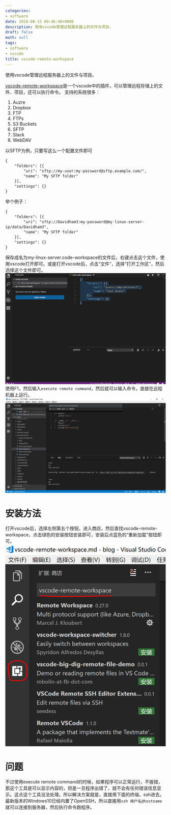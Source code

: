 ```yaml
---
categories:
- software
date: 2018-06-15 09:46:40+0000
description: 使用vscode管理远程服务器上的文件与项目。
draft: false
math: null
tags:
- software
- vscode
title: vscode-remote-workspace
---
```

使用vscode管理远程服务器上的文件与项目。
<!--more-->

[vscode-remote-workspace](https://github.com/mkloubert/vscode-remote-workspace)是一个vscode中的插件，可以管理远程存储上的文件、项目，还可以执行命令。
支持的系统很多：
1. Auzre
2. Dropbox
3. FTP
4. FTPs
5. S3 Buckets
6. SFTP
7. Slack
8. WebDAV

以SFTP为例，只要写这么一个配置文件即可
```
{
    "folders": [{
        "uri": "sftp://my-user:my-password@sftp.example.com/",
        "name": "My SFTP folder"
    }],
    "settings": {}
}
```

举个例子：
```
{
    "folders": [{
        "uri": "sftp://Davidham3:my-password@my-linux-server-ip/data/Davidham3",
        "name": "My SFTP folder"
    }],
    "settings": {}
}
```
保存成名为my-linux-server.code-workspace的文件后，右键点击这个文件，使用vscode打开即可。或是打开vscode后，点击“文件”，选择“打开工作区”，然后选择这个文件即可。
![](/images/vscode-remote-workspace/demo1.gif)
使用F1，然后输入`execute remote command`，然后就可以输入命令，直接在远程机器上运行。
![](/images/vscode-remote-workspace/demo2.PNG)

# 安装方法
打开vscode后，选择左侧第五个按钮，进入商店，然后查找vscode-remote-workspace，点击绿色的安装按钮安装即可，安装后点蓝色的“重新加载”按钮即可。
![](/images/vscode-remote-workspace/demo3.PNG)

# 问题
不过使用execute remote command的时候，如果程序可以正常运行，不报错，那这个工具是可以显示内容的，但是一旦程序出错了，就不会有任何错误信息显示。这点这个工具没法处理。所以解决方案就是，直接用下面的终端，ssh进去。最新版本的Windows10已经内置了OpenSSH，所以直接用`ssh 用户名@hostname`就可以连接到服务器，然后执行命令跑程序。